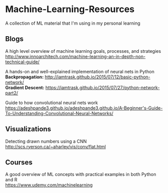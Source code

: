 # Machine-Learning-Resources

A collection of ML material that I'm using in my personal learning

## Blogs
A high level overview of machine learning goals, processes, and strategies  
http://www.innoarchitech.com/machine-learning-an-in-depth-non-technical-guide/

A hands-on and well-explained implementation of neural nets in Python   
**Backpropagation:** http://iamtrask.github.io/2015/07/12/basic-python-network/   
**Gradient Descent:** https://iamtrask.github.io/2015/07/27/python-network-part2/

Guide to how convolutional neural nets work   
https://adeshpande3.github.io/adeshpande3.github.io/A-Beginner's-Guide-To-Understanding-Convolutional-Neural-Networks/   


## Visualizations
Detecting drawn numbers using a CNN   
http://scs.ryerson.ca/~aharley/vis/conv/flat.html

## Courses
A good overview of ML concepts with practical examples in both Python and R   
https://www.udemy.com/machinelearning

